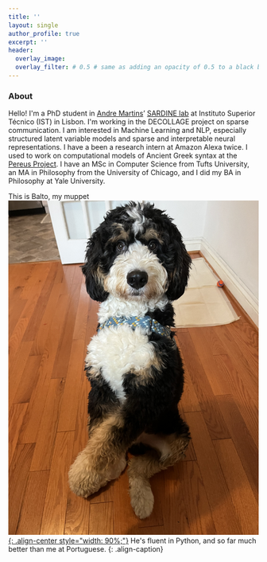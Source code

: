 ```yaml
---
title: ''
layout: single
author_profile: true
excerpt: ''
header:
  overlay_image: 
  overlay_filter: # 0.5 # same as adding an opacity of 0.5 to a black background
---
```


### About

Hello! I'm a PhD student in [Andre Martins](https://andre-martins.github.io/)’ [SARDINE lab](https://sardine-lab.github.io/) at Instituto Superior Técnico (IST) in Lisbon. I'm working in the DECOLLAGE project on sparse communication. I am interested in Machine Learning and NLP, especially structured latent variable models and sparse and interpretable neural representations. I have a been a research intern at Amazon Alexa twice. I used to work on computational models of Ancient Greek syntax at the [Pereus Project](http://www.perseus.tufts.edu/hopper/). I have an MSc in Computer Science from Tufts University, an MA in Philosophy from the University of Chicago, and I did my BA in Philosophy at Yale University.  



This is Balto, my muppet 
[![styled-image](/assets/images/balto.jpeg){: .align-center style="width: 90%;"}](/assets/images/balto.jpeg)
He's fluent in Python, and so far much better than me at Portuguese.
{: .align-caption}




